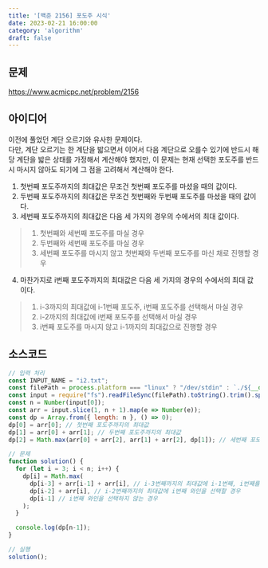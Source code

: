 ```yaml
---
title: '[백준 2156] 포도주 시식'
date: 2023-02-21 16:00:00
category: 'algorithm'
draft: false
---
```


## 문제
https://www.acmicpc.net/problem/2156

## 아이디어
이전에 풀었던 계단 오르기와 유사한 문제이다.  
다만, 계단 오르기는 한 계단을 밟으면서 이어서 다음 계단으로 오를수 있기에 반드시 해당 계단을 밟은 상태를 가정해서 계산해야 했지만, 이 문제는 현재 선택한 포도주를 반드시 마시지 않아도 되기에 그 점을 고려해서 계산해야 한다.  
1. 첫번째 포도주까지의 최대값은 무조건 첫번째 포도주를 마셨을 때의 값이다.
2. 두번째 포도주까지의 최대값은 무조건 첫번째와 두번째 포도주를 마셨을 때의 값이다.
3. 세번째 포도주까지의 최대값은 다음 세 가지의 경우의 수에서의 최대 값이다.
> 1. 첫번째와 세번째 포도주를 마실 경우
> 2. 두번째와 세번째 포도주를 마실 경우
> 3. 세번째 포도주를 마시지 않고 첫번째와 두번째 포도주를 마신 채로 진행할 경우
4. 마찬가지로 i번째 포도주까지의 최대값은 다음 세 가지의 경우의 수에서의 최대 값이다.
> 1. i-3까지의 최대값에 i-1번째 포도주, i번째 포도주를 선택해서 마실 경우
> 2. i-2까지의 최대값에 i번째 포도주를 선택해서 마실 경우
> 3. i번째 포도주를 마시지 않고 i-1까지의 최대값으로 진행할 경우

## 소스코드
```js
// 입력 처리
const INPUT_NAME = "i2.txt";
const filePath = process.platform === "linux" ? "/dev/stdin" : `./${__dirname.split('\\').pop()}/${INPUT_NAME}`;
const input = require("fs").readFileSync(filePath).toString().trim().split("\n").map(item => item.trim());
const n = Number(input[0]);
const arr = input.slice(1, n + 1).map(e => Number(e));
const dp = Array.from({ length: n }, () => 0);
dp[0] = arr[0]; // 첫번째 포도주까지의 최대값
dp[1] = arr[0] + arr[1]; // 두번째 포도주까지의 최대값
dp[2] = Math.max(arr[0] + arr[2], arr[1] + arr[2], dp[1]); // 세번째 포도주까지의 최대값

// 문제
function solution() {
  for (let i = 3; i < n; i++) {
    dp[i] = Math.max(
      dp[i-3] + arr[i-1] + arr[i], // i-3번째까지의 최대값에 i-1번째, i번째를 와인을 선택할 경우
      dp[i-2] + arr[i], // i-2번째까지의 최대값에 i번째 와인을 선택할 경우
      dp[i-1] // i번째 와인을 선택하지 않는 경우
    );
  }

  console.log(dp[n-1]);
}

// 실행
solution();
```